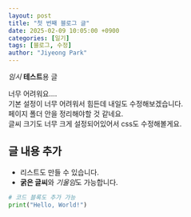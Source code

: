 ```yaml
---
layout: post
title: "첫 번째 블로그 글"
date: 2025-02-09 10:05:00 +0900
categories: [일기]
tags: [블로그, 수정]
author: "Jiyeong Park"
---
```


_임시_ **테스트**용 글

너무 어려워요....  
기본 설정이 너무 어려워서 힘든데 내일도 수정해보겠습니다.  
페이지 폴더 안을 정리해야할 것 같네요.  
글씨 크기도 너무 크게 설정되어있어서 css도 수정해볼게요.

## 글 내용 추가

- 리스트도 만들 수 있습니다.
- **굵은 글씨**와 *기울임*도 가능합니다.

```python
# 코드 블록도 추가 가능
print("Hello, World!")
```
